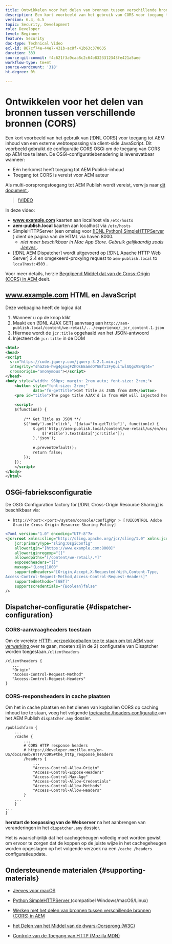 ```yaml
---
title: Ontwikkelen voor het delen van bronnen tussen verschillende bronnen (CORS) met AEM
description: Een kort voorbeeld van het gebruik van CORS voor toegang tot AEM inhoud van een externe webtoepassing via client-side JavaScript.
version: 6.4, 6.5
topic: Security, Development
role: Developer
level: Beginner
feature: Security
doc-type: Technical Video
exl-id: 867cf74e-44e7-431b-ac8f-41b63c370635
duration: 333
source-git-commit: f4c621f3a9caa8c2c64b8323312343fe421a5aee
workflow-type: tm+mt
source-wordcount: '318'
ht-degree: 0%

---
```


# Ontwikkelen voor het delen van bronnen tussen verschillende bronnen (CORS)

Een kort voorbeeld van het gebruik van [!DNL CORS] voor toegang tot AEM inhoud van een externe webtoepassing via client-side JavaScript. Dit voorbeeld gebruikt de configuratie CORS OSGi om de toegang van CORS op AEM toe te laten. De OSGi-configuratiebenadering is levensvatbaar wanneer:

* Eén herkomst heeft toegang tot AEM Publish-inhoud
* Toegang tot CORS is vereist voor AEM auteur

Als multi-oorsprongstoegang tot AEM Publish wordt vereist, verwijs naar [ dit document ](https://experienceleague.adobe.com/docs/experience-manager-learn/getting-started-with-aem-headless/deployments/configurations/cors.html?lang=en#dispatcher-configuration).

>[!VIDEO](https://video.tv.adobe.com/v/18837?quality=12&learn=on)

In deze video:

* **www.example.com** kaarten aan localhost via `/etc/hosts`
* **aem-publish.local** kaarten aan localhost via `/etc/hosts`
* SimpleHTTPServer (een omslag voor [[!DNL Python] SimpleHTTPServer ](https://docs.python.org/2/library/simplehttpserver.html)) dient de pagina van de HTML via haven 8000.
   * _niet meer beschikbaar in Mac App Store. Gebruik gelijkaardig zoals [ Jeeves ](https://apps.apple.com/us/app/jeeves-local-http-server/id980824182?mt=12)._
* [!DNL AEM Dispatcher] wordt uitgevoerd op [!DNL Apache HTTP Web Server] 2.4 en omgekeerd-proxying request to `aem-publish.local` to `localhost:4503` .

Voor meer details, herzie [ Begrijpend Middel dat van de Cross-Origin (CORS) in AEM ](./understand-cross-origin-resource-sharing.md) deelt.

## www.example.com HTML en JavaScript

Deze webpagina heeft de logica dat

1. Wanneer u op de knop klikt
1. Maakt een [!DNL AJAX GET] aanvraag aan `http://aem-publish.local/content/we-retail/.../experience/_jcr_content.1.json`
1. Hiermee wordt de `jcr:title` opgehaald van het JSON-antwoord
1. Injecteert de `jcr:title` in de DOM

```xml
<html>
<head>
<script
  src="https://code.jquery.com/jquery-3.2.1.min.js"
  integrity="sha256-hwg4gsxgFZhOsEEamdOYGBf13FyQuiTwlAQgxVSNgt4="
  crossorigin="anonymous"></script>   
</head>
<body style="width: 960px; margin: 2rem auto; font-size: 2rem;">
    <button style="font-size: 2rem;"
            data="fn-getTitle">Get Title as JSON from AEM</button>
    <pre id="title">The page title AJAX'd in from AEM will injected here</pre>
    
    <script>
    $(function() { 
        
        /** Get Title as JSON **/
        $('body').on('click', '[data="fn-getTitle"]', function(e) { 
            $.get('http://aem-publish.local/content/we-retail/us/en/experience/_jcr_content.1.json', function(data) {
                $('#title').text(data['jcr:title']);
            },'json');
            
            e.preventDefault();
            return false;
        });
    });
    </script>
</body>
</html>
```

## OSGi-fabrieksconfiguratie

De OSGi Configuration factory for [!DNL Cross-Origin Resource Sharing] is beschikbaar via:

* `http://<host>:<port>/system/console/configMgr > [!UICONTROL Adobe Granite Cross-Origin Resource Sharing Policy]`

```xml
<?xml version="1.0" encoding="UTF-8"?>
<jcr:root xmlns:sling="http://sling.apache.org/jcr/sling/1.0" xmlns:jcr="http://www.jcp.org/jcr/1.0"
    jcr:primaryType="sling:OsgiConfig"
    alloworigin="[https://www.example.com:8000]"
    alloworiginregexp="[]"
    allowedpaths="[/content/we-retail/.*]"
    exposedheaders="[]"
    maxage="{Long}1800"
    supportedheaders="[Origin,Accept,X-Requested-With,Content-Type,
Access-Control-Request-Method,Access-Control-Request-Headers]"
    supportedmethods="[GET]"
    supportscredentials="{Boolean}false"
/>
```

## Dispatcher-configuratie {#dispatcher-configuration}

### CORS-aanvraagheaders toestaan

Om de vereiste [ HTTP- verzoekkopballen toe te staan om tot AEM voor verwerking ](https://experienceleague.adobe.com/docs/experience-manager-dispatcher/using/configuring/dispatcher-configuration.html?lang=en#specifying-the-http-headers-to-pass-through-clientheaders) over te gaan, moeten zij in de 2} configuratie van Disaptcher worden toegestaan.`/clientheaders`

```
/clientheaders {
   ...
   "Origin"
   "Access-Control-Request-Method"
   "Access-Control-Request-Headers"
}
```

### CORS-responsheaders in cache plaatsen

Om het in cache plaatsen en het dienen van kopballen CORS op caching inhoud toe te staan, voeg het volgende [ toe/cache /headers configuratie ](https://experienceleague.adobe.com/docs/experience-manager-dispatcher/using/configuring/dispatcher-configuration.html?lang=en#caching-http-response-headers) aan het AEM Publish `dispatcher.any` dossier.

```
/publishfarm {
    ...
    /cache {
        ...
        # CORS HTTP response headers
        # https://developer.mozilla.org/en-US/docs/Web/HTTP/CORS#the_http_response_headers
        /headers {
            ...
            "Access-Control-Allow-Origin"
            "Access-Control-Expose-Headers"
            "Access-Control-Max-Age"
            "Access-Control-Allow-Credentials"
            "Access-Control-Allow-Methods"
            "Access-Control-Allow-Headers"
        }
    ...
    }
...
}
```

**herstart de toepassing van de Webserver** na het aanbrengen van veranderingen in het `dispatcher.any` dossier.

Het is waarschijnlijk dat het cachegeheugen volledig moet worden gewist om ervoor te zorgen dat de koppen op de juiste wijze in het cachegeheugen worden opgeslagen op het volgende verzoek na een `/cache /headers` configuratieupdate.

## Ondersteunende materialen {#supporting-materials}

* [ Jeeves voor macOS ](https://apps.apple.com/us/app/jeeves-local-http-server/id980824182?mt=12)
* [ Python SimpleHTTPServer ](https://docs.python.o:qrg/2/library/simplehttpserver.html) (compatibel Windows/macOS/Linux)

* [Werken met het delen van bronnen tussen verschillende bronnen (CORS) in AEM](./understand-cross-origin-resource-sharing.md)
* [ het Delen van het Middel van de dwars-Oorsprong (W3C) ](https://www.w3.org/TR/cors/)
* [ Controle van de Toegang van HTTP (Mozilla MDN) ](https://developer.mozilla.org/en-US/docs/Web/HTTP/Access_control_CORS)
